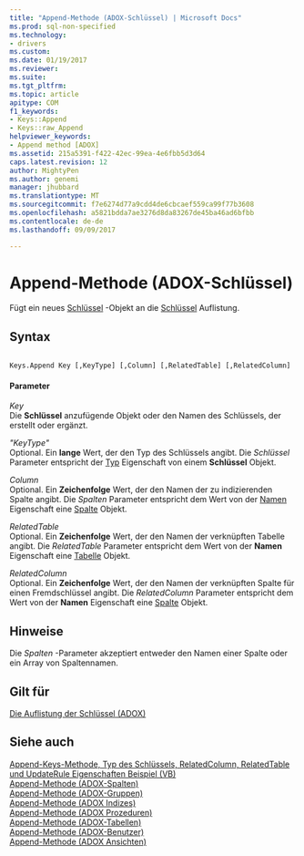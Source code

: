 ```yaml
---
title: "Append-Methode (ADOX-Schlüssel) | Microsoft Docs"
ms.prod: sql-non-specified
ms.technology:
- drivers
ms.custom: 
ms.date: 01/19/2017
ms.reviewer: 
ms.suite: 
ms.tgt_pltfrm: 
ms.topic: article
apitype: COM
f1_keywords:
- Keys::Append
- Keys::raw_Append
helpviewer_keywords:
- Append method [ADOX]
ms.assetid: 215a5391-f422-42ec-99ea-4e6fbb5d3d64
caps.latest.revision: 12
author: MightyPen
ms.author: genemi
manager: jhubbard
ms.translationtype: MT
ms.sourcegitcommit: f7e6274d77a9cdd4de6cbcaef559ca99f77b3608
ms.openlocfilehash: a5821bdda7ae3276d8da83267de45ba46ad6bfbb
ms.contentlocale: de-de
ms.lasthandoff: 09/09/2017

---
```

# <a name="append-method-adox-keys"></a>Append-Methode (ADOX-Schlüssel)
Fügt ein neues [Schlüssel](../../../ado/reference/adox-api/key-object-adox.md) -Objekt an die [Schlüssel](../../../ado/reference/adox-api/keys-collection-adox.md) Auflistung.  
  
## <a name="syntax"></a>Syntax  
  
```  
  
Keys.Append Key [,KeyType] [,Column] [,RelatedTable] [,RelatedColumn]  
```  
  
#### <a name="parameters"></a>Parameter  
 *Key*  
 Die **Schlüssel** anzufügende Objekt oder den Namen des Schlüssels, der erstellt oder ergänzt.  
  
 *"KeyType"*  
 Optional. Ein **lange** Wert, der den Typ des Schlüssels angibt. Die *Schlüssel* Parameter entspricht der [Typ](../../../ado/reference/adox-api/type-property-key-adox.md) Eigenschaft von einem **Schlüssel** Objekt.  
  
 *Column*  
 Optional. Ein **Zeichenfolge** Wert, der den Namen der zu indizierenden Spalte angibt. Die *Spalten* Parameter entspricht dem Wert von der [Namen](../../../ado/reference/adox-api/name-property-adox.md) Eigenschaft eine [Spalte](../../../ado/reference/adox-api/column-object-adox.md) Objekt.  
  
 *RelatedTable*  
 Optional. Ein **Zeichenfolge** Wert, der den Namen der verknüpften Tabelle angibt. Die *RelatedTable* Parameter entspricht dem Wert von der **Namen** Eigenschaft eine [Tabelle](../../../ado/reference/adox-api/table-object-adox.md) Objekt.  
  
 *RelatedColumn*  
 Optional. Ein **Zeichenfolge** Wert, der den Namen der verknüpften Spalte für einen Fremdschlüssel angibt. Die *RelatedColumn* Parameter entspricht dem Wert von der **Namen** Eigenschaft eine [Spalte](../../../ado/reference/adox-api/column-object-adox.md) Objekt.  
  
## <a name="remarks"></a>Hinweise  
 Die *Spalten* -Parameter akzeptiert entweder den Namen einer Spalte oder ein Array von Spaltennamen.  
  
## <a name="applies-to"></a>Gilt für  
 [Die Auflistung der Schlüssel (ADOX)](../../../ado/reference/adox-api/keys-collection-adox.md)  
  
## <a name="see-also"></a>Siehe auch  
 [Append-Keys-Methode, Typ des Schlüssels, RelatedColumn, RelatedTable und UpdateRule Eigenschaften Beispiel (VB)](../../../ado/reference/adox-api/keys-append-method-key-type-relatedcolumn-relatedtable-example-vb.md)   
 [Append-Methode (ADOX-Spalten)](../../../ado/reference/adox-api/append-method-adox-columns.md)   
 [Append-Methode (ADOX-Gruppen)](../../../ado/reference/adox-api/append-method-adox-groups.md)   
 [Append-Methode (ADOX Indizes)](../../../ado/reference/adox-api/append-method-adox-indexes.md)   
 [Append-Methode (ADOX Prozeduren)](../../../ado/reference/adox-api/append-method-adox-procedures.md)   
 [Append-Methode (ADOX-Tabellen)](../../../ado/reference/adox-api/append-method-adox-tables.md)   
 [Append-Methode (ADOX-Benutzer)](../../../ado/reference/adox-api/append-method-adox-users.md)   
 [Append-Methode (ADOX Ansichten)](../../../ado/reference/adox-api/append-method-adox-views.md)
